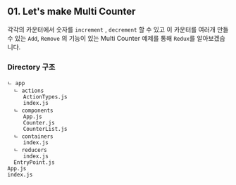 ## 01. Let's make Multi Counter 

 각각의 카운터에서 숫자를 `increment` , `decrement` 할 수 있고 이 카운터를 여러개 만들 수 있는 `Add`, `Remove` 의 기능이 있는 Multi Counter 예제를 통해 `Redux`를 알아보겠습니다.

### Directory 구조
```
ㄴ app
  ㄴ actions
     ActionTypes.js
     index.js
  ㄴ components
     App.js 
     Counter.js
     CounterList.js
  ㄴ containers
     index.js
  ㄴ reducers
     index.js
  EntryPoint.js
App.js
index.js
```

